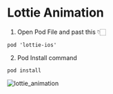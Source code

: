 # Lottie Animation 

1. Open Pod File and past this 👇🏻

```
pod 'lottie-ios'
```

2. Pod Install command

```
pod install
```

![lottie_animation](https://user-images.githubusercontent.com/62167887/156039184-21d36228-5dad-46a7-b69b-7833abb65727.gif)
